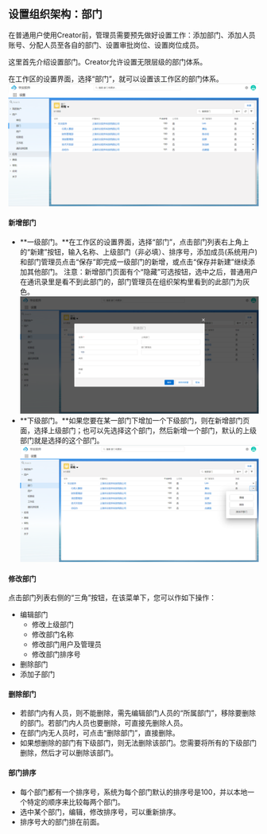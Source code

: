 ## 设置组织架构：部门

在普通用户使用Creator前，管理员需要预先做好设置工作：添加部门、添加人员账号、分配人员至各自的部门、设置审批岗位、设置岗位成员。

这里首先介绍设置部门。Creator允许设置无限层级的部门体系。

在工作区的设置界面，选择“部门”，就可以设置该工作区的部门体系。
![](images/部门1.png)
#### 新增部门

- **一级部门。**在工作区的设置界面，选择“部门”，点击部门列表右上角上的“新建”按钮，输入名称、上级部门（非必填）、排序号，添加成员(系统用户)和部门管理员点击“保存”即完成一级部门的新增，或点击“保存并新建”继续添加其他部门。
   注意：新增部门页面有个“隐藏”可选按钮，选中之后，普通用户在通讯录里是看不到此部门的，部门管理员在组织架构里看到的此部门为灰色。
![](images/部门2.png)
- **下级部门。**如果您要在某一部门下增加一个下级部门，则在新增部门页面，选择上级部门；也可以先选择这个部门，然后新增一个部门，默认的上级部门就是选择的这个部门。
![](images/添加子部门.png)

#### 修改部门

点击部门列表右侧的“三角”按钮，在该菜单下，您可以作如下操作：

- 编辑部门
   - 修改上级部门
   - 修改部门名称
   - 修改部门用户及管理员
   - 修改部门排序号
- 删除部门
- 添加子部门

#### 删除部门

- 若部门内有人员，则不能删除，需先编辑部门人员的“所属部门”，移除要删除的部门。若部门内人员也要删除，可直接先删除人员。
- 在部门内无人员时，可点击“删除部门”，直接删除。
- 如果想删除的部门有下级部门，则无法删除该部门。您需要将所有的下级部门删除，然后才可以删除该部门。

#### 部门排序

- 每个部门都有一个排序号，系统为每个部门默认的排序号是100，并以本地一个特定的顺序来比较每两个部门。
- 选中某个部门，编辑，修改排序号，可以重新排序。
- 排序号大的部门排在前面。